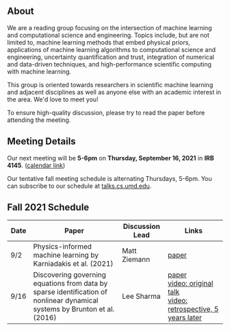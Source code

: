 ## About

We are a reading group focusing on the intersection of machine learning and computational science and engineering. Topics include, but are not limited to, machine learning methods that embed physical priors, applications of machine learning algorithms to computational science and engineering, uncertainty quantification and trust, integration of numerical and data-driven techniques, and high-performance scientific computing with machine learning.

This group is oriented towards researchers in scientific machine learning and adjacent disciplines as well as anyone else with an academic interest in the area. We'd love to meet you!

To ensure high-quality discussion, please try to read the paper before attending the meeting.

## Meeting Details

Our next meeting will be **5-6pm** on **Thursday, September 16, 2021** in **IRB 4145**. ([calendar link](https://calendar.google.com/event?action=TEMPLATE&tmeid=MHZycGE4ZDJoNWxhNDZkZGJha3IwZWFzc3YgYWpzaGFybWFAdW1kLmVkdQ&tmsrc=ajsharma%40umd.edu))

Our tentative fall meeting schedule is alternating Thursdays, 5-6pm. You can subscribe to our schedule at [talks.cs.umd.edu](https://talks.cs.umd.edu/lists/33).

## Fall 2021 Schedule

| Date | Paper                                                          | Discussion Lead | Links                                                                                                                                |
|------|----------------------------------------------------------------|-----------------|--------------------------------------------------------------------------------------------------------------------------------------|
| 9/2  | Physics-informed machine learning by Karniadakis et al. (2021) | Matt Ziemann | [paper](https://www.brown.edu/research/projects/crunch/sites/brown.edu.research.projects.crunch/files/uploads/Nature-REviews_GK.pdf) |
| 9/16 | Discovering governing equations from data by sparse identification of nonlinear dynamical systems by Brunton et al. (2016) | Lee Sharma | [paper](https://www.pnas.org/content/pnas/113/15/3932.full.pdf) <br> [video: original talk](https://www.youtube.com/watch?v=gSCa78TIldg) <br> [video: retrospective, 5 years later](https://www.youtube.com/watch?v=NxAn0oglMVw) |

